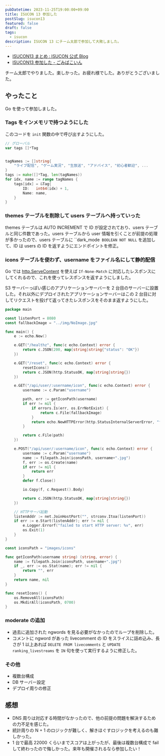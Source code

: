 ```yaml
---
pubDatetime: 2023-11-25T19:00:00+09:00
title: ISUCON 13 参加した
postSlug: isucon13
featured: false
draft: false
tags:
  - isucon
description: ISUCON 13 にチーム太郎で参加して大敗しました。
---
```


- [ISUCON13 まとめ : ISUCON 公式 Blog](https://isucon.net/archives/57801192.html)
- [ISUCON13 参加した - ごみばこいん](https://gomiba.co/archives/2023/11/c0a9f078-c9da-4623-803a-d1c34190e9de/)

チーム太郎でやりました。楽しかった。お疲れ様でした。ありがとうございました。

## やったこと

Go を使って参加しました。

### Tags をインメモリで持つようにした

このコードを `init` 関数の中で呼び出すようにした。

```go
// グローバル
var tags []*Tag


tagNames := []string{
    "ライブ配信", "ゲーム実況", "生放送", "アドバイス", "初心者歓迎", ...
}
tags := make([]*Tag, len(tagNames))
for idx, name := range tagNames {
	tags[idx] = &Tag{
		ID:   int64(idx) + 1,
		Name: name,
	}
}
```

### themes テーブルを削除して users テーブルへ持っていった

themes テーブルは AUTO INCREMENT で ID が設定されており、users テーブルと同じ件数であった。users テーブルから user 情報を引くことが前提の処理が多かったので、users テーブルに ``dark_mode` BOOLEAN NOT NULL` を追加して、ID は users の ID を返すようにエンドポイントを修正。

### icons テーブルを使わず、username をファイル名にして静的配信

Go では [http.ServeContent](https://pkg.go.dev/net/http#ServeContent) を使えば `If-None-Match` に対応したレスポンスにしてくれるので、これを使ってレスポンスを返すようにしました。

S3 サーバーっぽい感じのアプリケーションサーバーを 2 台目のサーバーに設置した。それ以外にデプロイされたアプリケーションサーバーはこの 2 台目に対してリクエストを投げて返ってきたレスポンスをそのまま返すようにした。

```go
package main

const listenPort = 8080
const fallbackImage = "../img/NoImage.jpg"

func main() {
	e := echo.New()

	e.GET("/healthz", func(c echo.Context) error {
		return c.JSON(200, map[string]string{"status": "OK"})
	})

	e.GET("/reset", func(c echo.Context) error {
		resetIcons()
		return c.JSON(http.StatusOK, map[string]string{})
	})

	e.GET("/api/user/:username/icon", func(c echo.Context) error {
		username := c.Param("username")

		path, err := getIconPath(username)
		if err != nil {
			if errors.Is(err, os.ErrNotExist) {
				return c.File(fallbackImage)
			}
			return echo.NewHTTPError(http.StatusInternalServerError, "failed to get user: "+err.Error())
		}

		return c.File(path)
	})

	e.POST("/api/user/:username/icon", func(c echo.Context) error {
		username := c.Param("username")
		name := filepath.Join(iconsPath, username+".jpg")
		f, err := os.Create(name)
		if err != nil {
			return err
		}
		defer f.Close()

		io.Copy(f, c.Request().Body)

		return c.JSON(http.StatusOK, map[string]string{})
	})

	// HTTPサーバ起動
	listenAddr := net.JoinHostPort("", strconv.Itoa(listenPort))
	if err := e.Start(listenAddr); err != nil {
		e.Logger.Errorf("failed to start HTTP server: %v", err)
		os.Exit(1)
	}
}

const iconsPath = "images/icons"

func getIconPath(username string) (string, error) {
	name := filepath.Join(iconsPath, username+".jpg")
	if _, err := os.Stat(name); err != nil {
		return "", err
	}
	return name, nil
}

func resetIcons() {
	os.RemoveAll(iconsPath)
	os.MkdirAll(iconsPath, 0700)
}
```

### moderate の追加

- 過去に追加された ngwords を見る必要がなかったのでループを削除した。
- コメントに ngword があった livecomment の ID をスライスに詰め込み、長さが 1 以上あれば `DELETE FROM livecomments` と `UPDATE ranking_livestreams` を `IN` 句を使って実行するように修正した。

### その他

- 複数台構成
- DB サーバー設定
- デプロイ周りの修正

## 感想

- DNS 周りは対応する時間がなかったので、他の前提の問題を解決するための力不足を感じた。
- 統計周りの N + 1 のロジックが難しく、解きほぐすロジックを考えるのも難しかった。
- 1 台で最高 22000 くらいまでスコアは上がったが、最後は複数台構成で fail して終わったので悔しかった。来年も開催されるなら参加したい！
